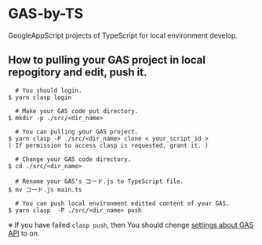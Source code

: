 # GAS-by-TS

GoogleAppScript projects of TypeScript for local environment develop.

## How to pulling your GAS project in local repogitory and edit, push it.

```
  # You should login.
$ yarn clasp login

  # Make your GAS code put directory.
$ mkdir -p ./src/<dir_name>

  # You can pulling your GAS project.
$ yarn clasp -P ./src/<dir_name> clone < your_script_id >
( If permission to access clasp is requested, grant it. )

  # Change your GAS code directory.
$ cd ./src/<dir_name>

  # Rename your GAS's コード.js to TypeScript file.
$ mv コード.js main.ts

  # You can push local environment editted content of your GAS.
$ yarn clasp  -P ./src/<dir_name> push
```

※ If you have failed `clasp push`, then You should chenge [settings about GAS API](https://script.google.com/home/usersettings) to on.
